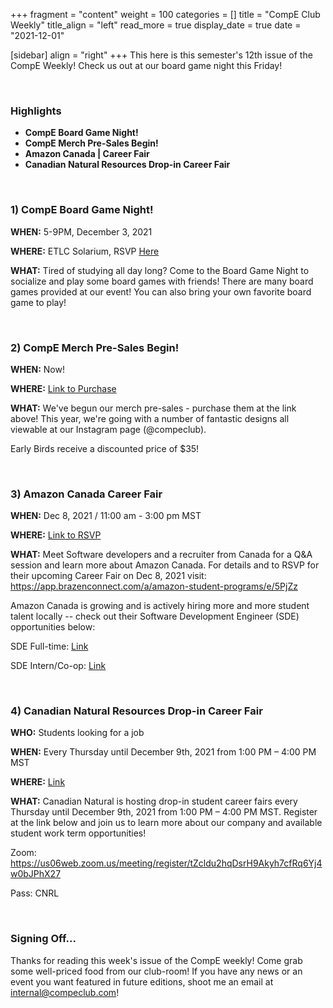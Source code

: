 +++
fragment = "content"
weight = 100
categories = []
title = "CompE Club Weekly"
title_align = "left"
read_more = true
display_date = true
date = "2021-12-01"

[sidebar]
align = "right"
+++
This here is this semester's 12th issue of the CompE Weekly! Check us out at our board game night this Friday!


<br/>

### Highlights

* **CompE Board Game Night!**
* **CompE Merch Pre-Sales Begin!**
* **Amazon Canada | Career Fair**
* **Canadian Natural Resources Drop-in Career Fair**



<br/>

### 1)  CompE Board Game Night!

**WHEN:** 5-9PM, December 3, 2021

**WHERE:** ETLC Solarium, RSVP [Here](https://forms.gle/Kpn5UUqDqwq2kxH8A)

**WHAT:** Tired of studying all day long? Come to the Board Game Night to socialize and play some board games with friends! There are many board games provided at our event! You can also bring your own favorite board game to play!



<br/>

### 2)  CompE Merch Pre-Sales Begin!

**WHEN:** Now!

**WHERE:** [Link to Purchase](https://zyyzuwy9yhi.typeform.com/to/WWNdrex3)

**WHAT:** We've begun our merch pre-sales - purchase them at the link above! This year, we're going with a number of fantastic designs all viewable at our Instagram page (@compeclub).

Early Birds receive a discounted price of $35!



<br/>

### 3)  Amazon Canada Career Fair

**WHEN:** Dec 8, 2021 / 11:00 am - 3:00 pm MST

**WHERE:** [Link to RSVP](https://app.brazenconnect.com/a/amazon-student-programs/e/5PjZz)

**WHAT:** Meet Software developers and a recruiter from Canada for a Q&A session and learn more about Amazon Canada. For details and to RSVP for their upcoming Career Fair on Dec 8, 2021 visit: https://app.brazenconnect.com/a/amazon-student-programs/e/5PjZz

Amazon Canada is growing and is actively hiring more and more student talent locally -- check out their Software Development Engineer (SDE) opportunities below:

SDE Full-time: [Link](https://www.amazon.jobs/en/jobs/1559865/software-development-engineer-2022-canada)

SDE Intern/Co-op: [Link](https://www.amazon.jobs/en/jobs/1559866/software-development-engineer-intern-summer-2022-canada)


<br/>

### 4)  Canadian Natural Resources Drop-in Career Fair

**WHO:** Students looking for a job

**WHEN:** Every Thursday until December 9th, 2021 from 1:00 PM – 4:00 PM MST

**WHERE:** [Link](https://us06web.zoom.us/meeting/register/tZcldu2hqDsrH9Akyh7cfRq6Yj4w0bJPhX27)

**WHAT:** Canadian Natural is hosting drop-in student career fairs every Thursday until December 9th, 2021 from 1:00 PM – 4:00 PM MST. Register at the link below and join us to learn more about our company and available student work term opportunities!

Zoom: https://us06web.zoom.us/meeting/register/tZcldu2hqDsrH9Akyh7cfRq6Yj4w0bJPhX27

Pass: CNRL



<br/>


### Signing Off...

Thanks for reading this week's issue of the CompE weekly! Come grab some well-priced food from our club-room! If you have any news or an event you want featured in future editions, shoot me an email at [internal@compeclub.com](mailto:internal@compeclub.com)!

